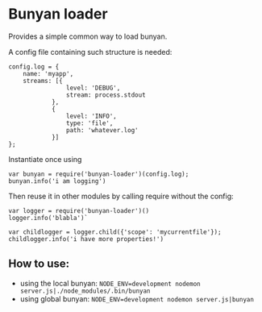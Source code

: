 # Bunyan loader

Provides a simple common way to load bunyan.

A config file containing such structure is needed:
```
config.log = {
	name: 'myapp',
	streams: [{
                level: 'DEBUG',
                stream: process.stdout
            },
            {
                level: 'INFO',
                type: 'file',
                path: 'whatever.log'
            }]
};
```

Instantiate once using

```
var bunyan = require('bunyan-loader')(config.log);
bunyan.info('i am logging')
```

Then reuse it in other modules by calling require without the config:

```
var logger = require('bunyan-loader')()
logger.info('blabla')`
```

`var childlogger = logger.child({'scope': 'mycurrentfile'}); childlogger.info('i have more properties!')`

## How to use:
- using the local bunyan: `NODE_ENV=development nodemon server.js|./node_modules/.bin/bunyan`
- using global bunyan: `NODE_ENV=development nodemon server.js|bunyan`
